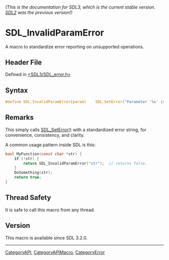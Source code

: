 ###### (This is the documentation for SDL3, which is the current stable version. [SDL2](https://wiki.libsdl.org/SDL2/) was the previous version!)
# SDL_InvalidParamError

A macro to standardize error reporting on unsupported operations.

## Header File

Defined in [<SDL3/SDL_error.h>](https://github.com/libsdl-org/SDL/blob/main/include/SDL3/SDL_error.h)

## Syntax

```c
#define SDL_InvalidParamError(param)    SDL_SetError("Parameter '%s' is invalid", (param))
```

## Remarks

This simply calls [SDL_SetError](SDL_SetError)() with a standardized error
string, for convenience, consistency, and clarity.

A common usage pattern inside SDL is this:

```c
bool MyFunction(const char *str) {
    if (!str) {
        return SDL_InvalidParamError("str");  // returns false.
    }
    DoSomething(str);
    return true;
}
```

## Thread Safety

It is safe to call this macro from any thread.

## Version

This macro is available since SDL 3.2.0.

----
[CategoryAPI](CategoryAPI), [CategoryAPIMacro](CategoryAPIMacro), [CategoryError](CategoryError)

